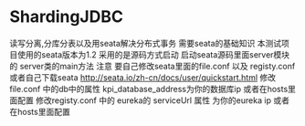 # ShardingJDBC
读写分离,分库分表以及用seata解决分布式事务
需要seata的基础知识 本测试项目使用的seata版本为1.2 
采用的是源码方式启动
启动seata源码里面server模块的 server类的main方法
注意  要自己修改seata里面的file.conf  以及 registy.conf
或者自己下载seata
http://seata.io/zh-cn/docs/user/quickstart.html
修改file.conf  中的db中的属性  kpi_database_address为你的数据库ip 或者在hosts里面配置
修改registy.conf 中的 eureka的 serviceUrl 属性 为你的eureka ip 或者在hosts里面配置
